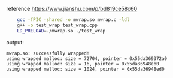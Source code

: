 reference
    https://www.jianshu.com/p/bd819ce58c60
```bash
    gcc -fPIC -shared -o mwrap.so mwrap.c -ldl
    g++ -o test_wrap test_wrap.cpp
    LD_PRELOAD=./mwrap.so ./test_wrap
```
output:
```log
mwrap.so: successfully wrapped!
using wrapped malloc: size = 72704, pointer = 0x55da369372a0
using wrapped malloc: size = 16, pointer = 0x55da36948eb0
using wrapped malloc: size = 1024, pointer = 0x55da36948ed0
```

